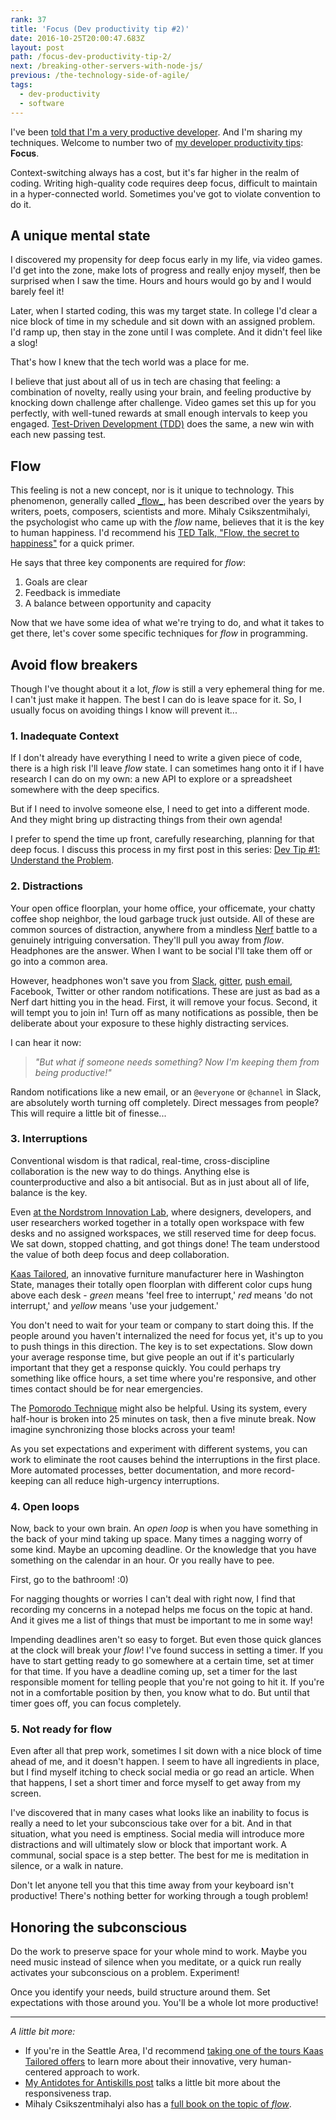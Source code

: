 ```yaml
---
rank: 37
title: 'Focus (Dev productivity tip #2)'
date: 2016-10-25T20:00:47.683Z
layout: post
path: /focus-dev-productivity-tip-2/
next: /breaking-other-servers-with-node-js/
previous: /the-technology-side-of-agile/
tags:
  - dev-productivity
  - software
---
```


I've been [told that I'm a very productive developer](https://scottnonnenberg.com/work/#scotts-value-add-is-beyond-mere-lines-of-code-h). And I'm sharing my techniques. Welcome to number two of [my developer productivity tips](/tags/dev-productivity/): **Focus**.

Context-switching always has a cost, but it's far higher in the realm of coding. Writing high-quality code requires deep focus, difficult to maintain in a hyper-connected world. Sometimes you've got to violate convention to do it.

<div class='fold'></div>

## A unique mental state

I discovered my propensity for deep focus early in my life, via video games. I'd get into the zone, make lots of progress and really enjoy myself, then be surprised when I saw the time. Hours and hours would go by and I would barely feel it!

Later, when I started coding, this was my target state. In college I'd clear a nice block of time in my schedule and sit down with an assigned problem. I'd ramp up, then stay in the zone until I was complete. And it didn't feel like a slog!

That's how I knew that the tech world was a place for me.

I believe that just about all of us in tech are chasing that feeling: a combination of novelty, really using your brain, and feeling productive by knocking down challenge after challenge. Video games set this up for you perfectly, with well-tuned rewards at small enough intervals to keep you engaged. [Test-Driven Development (TDD)](http://agiledata.org/essays/tdd.html) does the same, a new win with each new passing test.

## Flow

This feeling is not a new concept, nor is it unique to technology. This phenomenon, generally called [_flow](https://en.wikipedia.org/wiki/Flow_(psychology))[_](https://en.wikipedia.org/wiki/Flow_(psychology)), has been described over the years by writers, poets, composers, scientists and more. Mihaly Csikszentmihalyi, the psychologist who came up with the _flow_ name, believes that it is the key to human happiness. I'd recommend his [TED Talk, "Flow, the secret to happiness"](https://www.ted.com/talks/mihaly_csikszentmihalyi_on_flow) for a quick primer.

He says that three key components are required for _flow_:

1. Goals are clear
2. Feedback is immediate
3. A balance between opportunity and capacity

Now that we have some idea of what we're trying to do, and what it takes to get there, let's cover some specific techniques for _flow_ in programming.

## Avoid flow breakers

Though I've thought about it a lot, _flow_ is still a very ephemeral thing for me. I can't just make it happen. The best I can do is leave space for it. So, I usually focus on avoiding things I know will prevent it...

### 1. Inadequate Context

If I don't already have everything I need to write a given piece of code, there is a high risk I'll leave _flow_ state. I can sometimes hang onto it if I have research I can do on my own: a new API to explore or a spreadsheet somewhere with the deep specifics.

But if I need to involve someone else, I need to get into a different mode. And they might bring up distracting things from their own agenda!

I prefer to spend the time up front, carefully researching, planning for that deep focus. I discuss this process in my first post in this series: [Dev Tip #1: Understand the Problem](/understand-the-problem-dev-productivity-tip-1/).

### 2. Distractions

Your open office floorplan, your home office, your officemate, your chatty coffee shop neighbor, the loud garbage truck just outside. All of these are common sources of distraction, anywhere from a mindless [Nerf](http://nerf.hasbro.com/en-us) battle to a genuinely intriguing conversation. They'll pull you away from _flow_. Headphones are the answer. When I want to be social I'll take them off or go into a common area.

However, headphones won't save you from [Slack](https://slack.com/), [gitter](https://gitter.im/), [push email](https://en.wikipedia.org/wiki/Push_email), Facebook, Twitter or other random notifications. These are just as bad as a Nerf dart hitting you in the head. First, it will remove your focus. Second, it will tempt you to join in! Turn off as many notifications as possible, then be deliberate about your exposure to these highly distracting services.

I can hear it now:

> _"But what if someone needs something? Now I'm keeping them from being productive!"_

Random notifications like a new email, or an `@everyone` or `@channel` in Slack, are absolutely worth turning off completely. Direct messages from people? This will require a little bit of finesse...

### 3. Interruptions

Conventional wisdom is that radical, real-time, cross-discipline collaboration is the new way to do things. Anything else is counterproductive and also a bit antisocial. But as in just about all of life, balance is the key.

Even [at the Nordstrom Innovation Lab](https://scottnonnenberg.com/work/#nordstrom-2012-q-2-to-q-4), where designers, developers, and user researchers worked together in a totally open workspace with few desks and no assigned workspaces, we still reserved time for deep focus. We sat down, stopped chatting, and got things done! The team understood the value of both deep focus and deep collaboration.

[Kaas Tailored](http://www.kaastailored.com/), an innovative furniture manufacturer here in Washington State, manages their totally open floorplan with different color cups hung above each desk - _green_ means 'feel free to interrupt,' _red_ means 'do not interrupt,' and _yellow_ means 'use your judgement.'

You don't need to wait for your team or company to start doing this. If the people around you haven't internalized the need for focus yet, it's up to you to push things in this direction. The key is to set expectations. Slow down your average response time, but give people an out if it's particularly important that they get a response quickly. You could perhaps try something like office hours, a set time where you're responsive, and other times contact should be for near emergencies.

The [Pomorodo Technique](http://pomodorotechnique.com/) might also be helpful. Using its system, every half-hour is broken into 25 minutes on task, then a five minute break. Now imagine synchronizing those blocks across your team!

As you set expectations and experiment with different systems, you can work to eliminate the root causes behind the interruptions in the first place. More automated processes, better documentation, and more record-keeping can all reduce high-urgency interruptions.

### 4. Open loops

Now, back to your own brain. An _open loop_ is when you have something in the back of your mind taking up space. Many times a nagging worry of some kind. Maybe an upcoming deadline. Or the knowledge that you have something on the calendar in an hour. Or you really have to pee.

First, go to the bathroom! :0)

For nagging thoughts or worries I can't deal with right now, I find that recording my concerns in a notepad helps me focus on the topic at hand. And it gives me a list of things that must be important to me in some way!

Impending deadlines aren't so easy to forget. But even those quick glances at the clock will break your _flow_! I've found success in setting a timer. If you have to start getting ready to go somewhere at a certain time, set at timer for that time. If you have a deadline coming up, set a timer for the last responsible moment for telling people that you're not going to hit it. If you're not in a comfortable position by then, you know what to do. But until that timer goes off, you can focus completely.

### 5. Not ready for flow

Even after all that prep work, sometimes I sit down with a nice block of time ahead of me, and it doesn't happen. I seem to have all ingredients in place, but I find myself itching to check social media or go read an article. When that happens, I set a short timer and force myself to get away from my screen.

I've discovered that in many cases what looks like an inability to focus is really a need to let your subconscious take over for a bit. And in that situation, what you need is emptiness. Social media will introduce more distractions and will ultimately slow or block that important work. A communal, social space is a step better. The best for me is meditation in silence, or a walk in nature.

Don't let anyone tell you that this time away from your keyboard isn't productive! There's nothing better for working through a tough problem!

## Honoring the subconscious

Do the work to preserve space for your whole mind to work. Maybe you need music instead of silence when you meditate, or a quick run really activates your subconscious on a problem. Experiment!

Once you identify your needs, build structure around them. Set expectations with those around you. You'll be a whole lot more productive!

---

_A little bit more:_

* If you're in the Seattle Area, I'd recommend [taking one of the tours Kaas Tailored offers](http://www.kaastailored.com/tours/waste-tours.aspx) to learn more about their innovative, very human-centered approach to work.
* [My Antidotes for Antiskills post](/antidotes-for-antiskills/#antiskill-being-responsive) talks a little bit more about the responsiveness trap.
* Mihaly Csikszentmihalyi also has a [full book on the topic of _flow_](https://www.amazon.com/dp/B000W94FE6/ref=dp-kindle-redirect?_encoding=UTF8&btkr=1#navbar).


